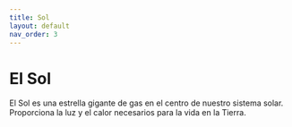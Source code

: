 ```yaml
---
title: Sol
layout: default
nav_order: 3
---
```


# El Sol

El Sol es una estrella gigante de gas en el centro de nuestro sistema solar. Proporciona la luz y el calor necesarios para la vida en la Tierra.
